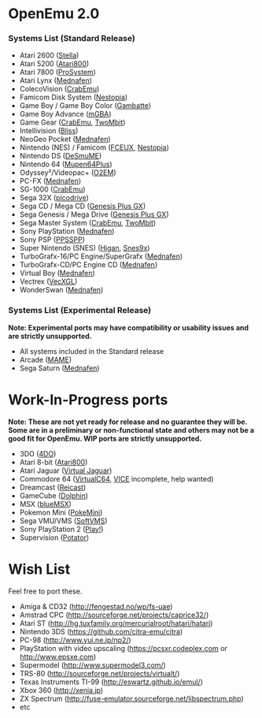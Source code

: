 # OpenEmu 2.0

### Systems List (Standard Release)

* Atari 2600 ([Stella](http://sourceforge.net/projects/stella/))
* Atari 5200 ([Atari800](http://sourceforge.net/projects/atari800/))
* Atari 7800 ([ProSystem](https://github.com/raz0red/wii7800))
* Atari Lynx ([Mednafen](http://mednafen.sourceforge.net/))
* ColecoVision ([CrabEmu](http://crabemu.sourceforge.net/))
* Famicom Disk System ([Nestopia](http://nestopia.sourceforge.net/))
* Game Boy / Game Boy Color ([Gambatte](https://github.com/sinamas/gambatte))
* Game Boy Advance ([mGBA](https://mgba.io/))
* Game Gear ([CrabEmu](http://crabemu.sourceforge.net/), [TwoMbit](http://sourceforge.net/projects/twombit/))
* Intellivision ([Bliss](https://github.com/jeremiah-sypult/BlissEmu))
* NeoGeo Pocket ([Mednafen](http://mednafen.sourceforge.net/))
* Nintendo (NES) / Famicom ([FCEUX](http://sourceforge.net/projects/fceultra/), [Nestopia](http://nestopia.sourceforge.net/))
* Nintendo DS ([DeSmuME](http://desmume.org/))
* Nintendo 64 ([Mupen64Plus](https://github.com/mupen64plus))
* Odyssey²/Videopac+ ([O2EM](http://sourceforge.net/projects/o2em/))
* PC-FX ([Mednafen](http://mednafen.sourceforge.net/))
* SG-1000 ([CrabEmu](http://crabemu.sourceforge.net/))
* Sega 32X ([picodrive](https://github.com/notaz/picodrive))
* Sega CD / Mega CD ([Genesis Plus GX](https://github.com/ekeeke/Genesis-Plus-GX))
* Sega Genesis / Mega Drive ([Genesis Plus GX](https://github.com/ekeeke/Genesis-Plus-GX))
* Sega Master System ([CrabEmu](http://crabemu.sourceforge.net/), [TwoMbit](http://sourceforge.net/projects/twombit/))
* Sony PlayStation ([Mednafen](http://mednafen.sourceforge.net/))
* Sony PSP ([PPSSPP](https://github.com/hrydgard/ppsspp))
* Super Nintendo (SNES) ([Higan](http://byuu.org/), [Snes9x](https://github.com/snes9xgit/snes9x))
* TurboGrafx-16/PC Engine/SuperGrafx ([Mednafen](http://mednafen.sourceforge.net/))
* TurboGrafx-CD/PC Engine CD ([Mednafen](http://mednafen.sourceforge.net/))
* Virtual Boy ([Mednafen](http://mednafen.sourceforge.net/))
* Vectrex ([VecXGL](http://jum.pdroms.de/emulators/emul.html))
* WonderSwan ([Mednafen](http://mednafen.sourceforge.net/))

### Systems List (Experimental Release)

**Note: Experimental ports may have compatibility or usability issues and are strictly unsupported.**

* All systems included in the Standard release
* Arcade ([MAME](https://github.com/mamedev/mame))
* Sega Saturn ([Mednafen](http://mednafen.sourceforge.net/))

# Work-In-Progress ports

**Note: These are not yet ready for release and no guarantee they will be. Some are in a preliminary or non-functional state and others may not be a good fit for OpenEmu. WIP ports are strictly unsupported.**

* 3DO ([4DO](http://www.fourdo.com/))
* Atari 8-bit ([Atari800](http://sourceforge.net/projects/atari800/))
* Atari Jaguar ([Virtual Jaguar](http://icculus.org/virtualjaguar/))
* Commodore 64 ([VirtualC64](https://github.com/dirkwhoffmann/virtualc64), [VICE](https://github.com/OpenEmu/VICE-Core) incomplete, help wanted)
* Dreamcast ([Reicast](https://github.com/reicast/reicast-emulator))
* GameCube ([Dolphin](https://github.com/dolphin-emu))
* MSX ([blueMSX](http://bluemsx.com))
* Pokemon Mini ([PokeMini](http://sourceforge.net/projects/pokemini/))
* Sega VMU/VMS ([SoftVMS](http://mc.pp.se/dc/sw.html))
* Sony PlayStation 2 ([Play!](https://github.com/jpd002/Play-))
* Supervision ([Potator](https://sourceforge.net/projects/potator/))

# Wish List

Feel free to port these.

* Amiga & CD32 (http://fengestad.no/wp/fs-uae)
* Amstrad CPC (http://sourceforge.net/projects/caprice32/)
* Atari ST (http://hg.tuxfamily.org/mercurialroot/hatari/hatari)
* Nintendo 3DS (https://github.com/citra-emu/citra)
* PC-98 (http://www.yui.ne.jp/np2/)
* PlayStation with video upscaling (https://pcsxr.codeplex.com or http://www.epsxe.com) 
* Supermodel (http://www.supermodel3.com/)
* TRS-80 (http://sourceforge.net/projects/virtualt/)
* Texas Instruments TI-99 (http://eswartz.github.io/emul/)
* Xbox 360 (http://xenia.jp)
* ZX Spectrum (http://fuse-emulator.sourceforge.net/libspectrum.php)
* etc
